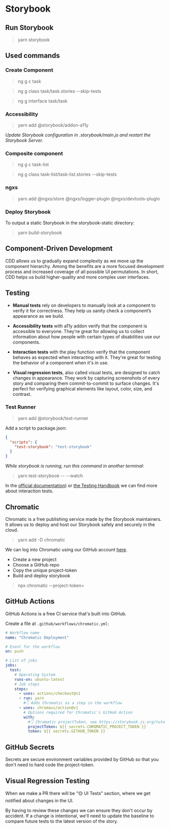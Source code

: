 # Storybook

## Run Storybook

> yarn storybook

## Used commands

### Create Component

> ng g c task

> ng g class task/task.stories --skip-tests

> ng g interface task/task

### Accessibility

> yarn add @storybook/addon-a11y

_Update Storybook configuration in .storybook/main.js and restart the Storybook Server._

### Composite component

> ng g c task-list

> ng g class task-list/task-list.stories --skip-tests

### ngxs

> yarn add @ngxs/store @ngxs/logger-plugin @ngxs/devtools-plugin

### Deploy Storybook

To output a static Storybook in the storybook-static directory:

> yarn build-storybook

## Component-Driven Development

CDD allows us to gradually expand complexity as we move up the component hierarchy. Among the benefits are a more focused development process and increased coverage of all possible UI permutations. In short, CDD helps us build higher-quality and more complex user interfaces.

## Testing

- **Manual tests** rely on developers to manually look at a component to verify it for correctness. They help us sanity check a component’s appearance as we build.

- **Accessibility tests** with a11y addon verify that the component is accessible to everyone. They're great for allowing us to collect information about how people with certain types of disabilities use our components.

- **Interaction tests** with the play function verify that the component behaves as expected when interacting with it. They're great for testing the behavior of a component when it's in use.

- **Visual regression tests**, also called visual tests, are designed to catch changes in appearance. They work by capturing screenshots of every story and comparing them commit-to-commit to surface changes. It's perfect for verifying graphical elements like layout, color, size, and contrast.

### Test Runner

> yarn add @storybook/test-runner

Add a script to package.json:

```json
{
  "scripts": {
    "test-storybook": "test-storybook"
  }
}
```

_While storybook is running, run this command in another terminal:_

> yarn test-storybook -- --watch

In the [official documentation](https://storybook.js.org/docs/angular/writing-tests/interaction-testing)) or [the Testing Handbook](https://storybook.js.org/tutorials/ui-testing-handbook) we can find more about interaction tests.

## Chromatic

Chromatic is a free publishing service made by the Storybook maintainers. It allows us to deploy and host our Storybook safely and securely in the cloud.

> yarn add -D chromatic

We can log into Chromatic using our GitHub account [here](https://www.chromatic.com/start).

- Create a new project
- Choose a GitHub repo
- Copy the unique project-token
- Build and deploy storybook

> npx chromatic --project-token=<project-token>

## GitHub Actions

GitHub Actions is a free CI service that's built into GitHub.

Create a file at `.github/workflows/chromatic.yml`:

```yaml
# Workflow name
name: "Chromatic Deployment"

# Event for the workflow
on: push

# List of jobs
jobs:
  test:
    # Operating System
    runs-on: ubuntu-latest
    # Job steps
    steps:
      - uses: actions/checkout@v1
      - run: yarn
        #👇 Adds Chromatic as a step in the workflow
      - uses: chromaui/action@v1
        # Options required for Chromatic's GitHub Action
        with:
          #👇 Chromatic projectToken, see https://storybook.js.org/tutorials/intro-to-storybook/react/en/deploy/ to obtain it
          projectToken: ${{ secrets.CHROMATIC_PROJECT_TOKEN }}
          token: ${{ secrets.GITHUB_TOKEN }}
```

## GitHub Secrets

Secrets are secure environment variables provided by GitHub so that you don't need to hard code the project-token.

## Visual Regression Testing

When we make a PR there will be "🟡 UI Tests" section, where we get notified about changes in the UI.

By having to review these changes we can ensure they don't occur by accident. If a change is intentional, we'll need to update the baseline to compare future tests to the latest version of the story.
